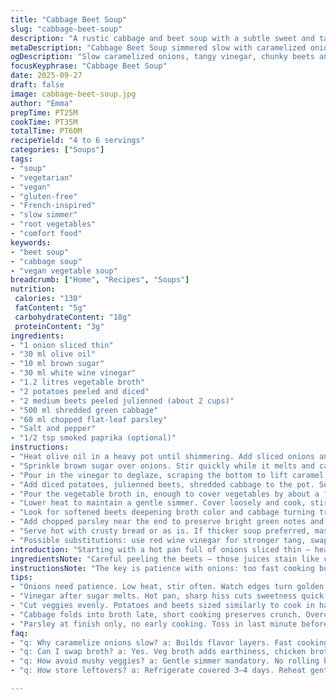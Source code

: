 ```yaml
---
title: "Cabbage Beet Soup"
slug: "cabbage-beet-soup"
description: "A rustic cabbage and beet soup with a subtle sweet and tangy edge. Onion caramelized with brown sugar and deglazed with white wine vinegar builds a sharp base. Root vegetables simmered in chicken broth until tender. Cabbage slices wilted just right, retaining slight crunch. Fresh flat-leaf parsley added at the end for brightness. Hearty, colorful, slightly earthy flavors balanced by vinegar’s punch. Gluten, dairy, nuts, and eggs free. Simple, seasonal ingredients transformed by controlled caramelization and acid layering. Adjust timing by eye—soft but not mushy vegetables. My twist: swapped chicken broth to vegetable broth for deeper umami and added a pinch of smoked paprika for warmth. Versatile and forgiving soup, great for cooling days or a starter."
metaDescription: "Cabbage Beet Soup simmered slow with caramelized onions, tangy vinegar, earthy beets and fresh parsley. Versatile, smoky notes, veggie broth depth, rustic French-inspired flavors."
ogDescription: "Slow caramelized onions, tangy vinegar, chunky beets and cabbage in a hearty veggie broth. Rustic, smoky punch with fresh parsley brightness. Cozy, warming bowl."
focusKeyphrase: "Cabbage Beet Soup"
date: 2025-09-27
draft: false
image: cabbage-beet-soup.jpg
author: "Emma"
prepTime: PT25M
cookTime: PT35M
totalTime: PT60M
recipeYield: "4 to 6 servings"
categories: ["Soups"]
tags:
- "soup"
- "vegetarian"
- "vegan"
- "gluten-free"
- "French-inspired"
- "slow simmer"
- "root vegetables"
- "comfort food"
keywords:
- "beet soup"
- "cabbage soup"
- "vegan vegetable soup"
breadcrumb: ["Home", "Recipes", "Soups"]
nutrition: 
 calories: "130"
 fatContent: "5g"
 carbohydrateContent: "18g"
 proteinContent: "3g"
ingredients:
- "1 onion sliced thin"
- "30 ml olive oil"
- "10 ml brown sugar"
- "30 ml white wine vinegar"
- "1.2 litres vegetable broth"
- "2 potatoes peeled and diced"
- "2 medium beets peeled julienned (about 2 cups)"
- "500 ml shredded green cabbage"
- "60 ml chopped flat-leaf parsley"
- "Salt and pepper"
- "1/2 tsp smoked paprika (optional)"
instructions:
- "Heat olive oil in a heavy pot until shimmering. Add sliced onions and stir until they start to soften and color, about 7 minutes. Look for golden edges, not burnt spots."
- "Sprinkle brown sugar over onions. Stir quickly while it melts and caramelizes; a sticky amber layer will coat the pan. Smell the sweet notes rising."
- "Pour in the vinegar to deglaze, scraping the bottom to lift caramel bits. The sizzling hiss and sharp tang cut through the sweetness — essential contrast."
- "Add diced potatoes, julienned beets, shredded cabbage to the pot. Season with salt, pepper, and smoked paprika if using. Stir all for even coating and blending flavors."
- "Pour the vegetable broth in, enough to cover vegetables by about a finger. Don’t drown the color and texture. Bring just to a boil — bubbling and rising steam."
- "Lower heat to maintain a gentle simmer. Cover loosely and cook, stirring occasionally, for roughly 30 minutes. Check vegetables, they should be tender enough to pierce but keep some bite."
- "Look for softened beets deepening broth color and cabbage turning translucent but not mushy. Taste broth for seasoning adjustment; acid-sugar balance may need tweak."
- "Add chopped parsley near the end to preserve bright green notes and fresh aroma. Stir through, turn off heat, let sit covered a couple minutes for flavor marriage."
- "Serve hot with crusty bread or as is. If thicker soup preferred, mash some potatoes against the side of the pot for natural body."
- "Possible substitutions: use red wine vinegar for stronger tang, swap parsley with dill or cilantro for different herbaceous lift, vegetable broth hosts better earthiness than chicken stock, can omit paprika if no heat desired."
introduction: "Starting with a hot pan full of onions sliced thin — hear the soft sizzle when they hit the oil. That smell, a bit sweet, a bit savory, signals the base of everything to come. Brown sugar over the onions? Yes, it’s old-school but necessary, a caramel crust building flavor no bland broth can match. Deglazed aggressively with white wine vinegar, the sharp bite wakes up the pot. Potatoes and earthy beets sliced just so, folding into the simmerhead of green cabbage layers. Timing? Don’t rush it, but don’t lose the snap. That cabbage translucency, that beet color seeping into the broth — the visual part of knowing you’re close. Parsley dropped at the end for a punch of green freshness, because no one wants a dull soup. Tried swapping chicken broth to vegetable years ago, gave the whole bowl a rustic depth I keep coming back to. Smoked paprika? Little secret I toss in when the nights start to turn colder."
ingredientsNote: "Careful peeling the beets — those juices stain like crazy. Use gloves or rub with lemon after if your fingers turn red. Brown sugar is better than white here, brings a molasses hint. Olive oil should be good quality, extra virgin blocking the bitterness. For broth, chicken works fine but vegetable broth adds more earthiness that pairs well with beets. Vinegar choice is personal, white wine vinegar cuts sharp but gentle; apple cider vinegar or sherry vinegar would shift the profile if you want different. The cabbage should be fresh and firm, not floppy olds leaves. Parsley just before serving keeps it lively, drops in last minute only — herbs lose punch if cooked long. If you want a vegan spin, the broth and no honey variant fits perfectly without losing soul."
instructionsNote: "The key is patience with onions: too fast cooking burns, too slow dries. Caramelizing is a dance, look for gold, smell it—don’t stop until you see a sticky glaze coating the pan. Deglaze promptly with vinegar; don’t let sugar scorch or you’ll get bitterness. When adding potatoes and beets, keep sizes consistent for even cooking. Simmer rather than boil hard — gentle bubbles preserve shape and prevent a mushy mess. Stir every 8-10 minutes to avoid sticking. Cabbage last — it wants short cooking to keep body, usually 15 minutes max dependable. Taste mid-way to balance salt and acidity. Parsley endgame is easy; throw it in, cover, the residual heat wakes it up without cooking away the fresh taste. If thicker texture wanted, mash a bit of potato in the pot after removing heat—the starch thickens naturally and adds creaminess without cream. Experimentation is welcome; I throw in smoked paprika or cumin when feeling bold. Keep an eye on color and aroma — better indicators than clock minutes alone."
tips:
- "Onions need patience. Low heat, stir often. Watch edges turn golden, no burnt spots. Sticky sugar glaze is key. Don’t rush caramelizing or flavors dull and bitterness grows."
- "Vinegar after sugar melts. Hot pan, sharp hiss cuts sweetness quick. Deglaze by scraping pan bottom real good to lift fond. Use white wine vinegar for bright acid; apple cider or sherry shift flavor drastically."
- "Cut veggies evenly. Potatoes and beets sized similarly to cook in harmony. Simmer gentle bubbles, not roiling boil, or mushy mess happens. Stir every 8-10 minutes for texture control."
- "Cabbage folds into broth late, short cooking preserves crunch. Overcooked cabbage wilt turns floppy, loses color. Look for translucent leaves with snap still intact – timing by eye, no timer rule."
- "Parsley at finish only, no early cooking. Toss in last minute before turning off heat. Keeps color vibrant, fresh aroma wakes up dish. Optional smoked paprika gives warmth, skip if heat unwanted but adds depth."
faq:
- "q: Why caramelize onions slow? a: Builds flavor layers. Fast cooking burns sugar, bitter notes. Slow draws out sweetness, sticky coating forms. Timing varies, smell and texture clues better."
- "q: Can I swap broth? a: Yes. Veg broth adds earthiness, chicken broth lighter. Use what’s on hand. Broth depth shifts final taste. Vegetable stock richer with beets, better base generally."
- "q: How avoid mushy veggies? a: Gentle simmer mandatory. No rolling boil. Stir every so often. Check doneness with fork, keep bite. Uniform dice helps all cook same pace. Patience matters here."
- "q: How store leftovers? a: Refrigerate covered 3–4 days. Reheat gently, add splash broth if thickened too much. Freeze possible but texture shifts in cabbage a bit. Eat sooner for best."

---
```

